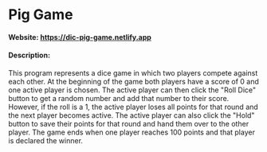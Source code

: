 # Pig Game

#### Website: <https://dic-pig-game.netlify.app>

#### Description:

This program represents a dice game in which two players compete against each other. At the beginning of the game both players have a score of 0 and one active player is chosen. The active player can then click the "Roll Dice" button to get a random number and add that number to their score. However, if the roll is a 1, the active player loses all points for that round and the next player becomes active. The active player can also click the "Hold" button to save their points for that round and hand them over to the other player. The game ends when one player reaches 100 points and that player is declared the winner.
